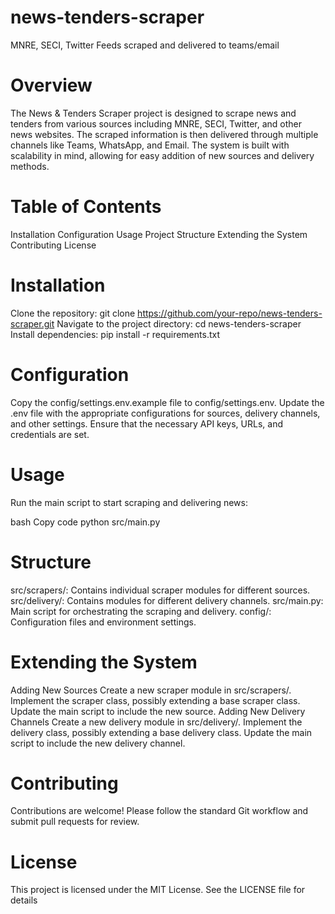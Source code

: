 # news-tenders-scraper
 MNRE, SECI, Twitter Feeds scraped and delivered to teams/email


# Overview

The News & Tenders Scraper project is designed to scrape news and tenders from various sources including MNRE, SECI, Twitter, and other news websites. The scraped information is then delivered through multiple channels like Teams, WhatsApp, and Email. The system is built with scalability in mind, allowing for easy addition of new sources and delivery methods.

# Table of Contents

Installation
Configuration
Usage
Project Structure
Extending the System
Contributing
License

# Installation

Clone the repository: git clone https://github.com/your-repo/news-tenders-scraper.git
Navigate to the project directory: cd news-tenders-scraper
Install dependencies: pip install -r requirements.txt

# Configuration

Copy the config/settings.env.example file to config/settings.env.
Update the .env file with the appropriate configurations for sources, delivery channels, and other settings.
Ensure that the necessary API keys, URLs, and credentials are set.

# Usage

Run the main script to start scraping and delivering news:

bash
Copy code
python src/main.py

# Structure

src/scrapers/: Contains individual scraper modules for different sources.
src/delivery/: Contains modules for different delivery channels.
src/main.py: Main script for orchestrating the scraping and delivery.
config/: Configuration files and environment settings.

# Extending the System

Adding New Sources
Create a new scraper module in src/scrapers/.
Implement the scraper class, possibly extending a base scraper class.
Update the main script to include the new source.
Adding New Delivery Channels
Create a new delivery module in src/delivery/.
Implement the delivery class, possibly extending a base delivery class.
Update the main script to include the new delivery channel.

# Contributing

Contributions are welcome! Please follow the standard Git workflow and submit pull requests for review.

# License

This project is licensed under the MIT License. See the LICENSE file for details

